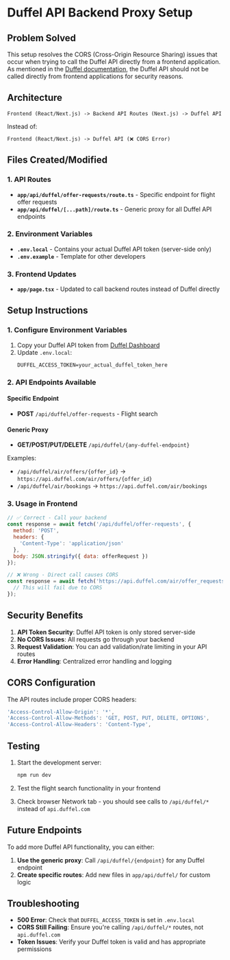 # Duffel API Backend Proxy Setup

## Problem Solved

This setup resolves the CORS (Cross-Origin Resource Sharing) issues that occur when trying to call the Duffel API directly from a frontend application. As mentioned in the [Duffel documentation](https://help.duffel.com/hc/en-gb/articles/4504698704530-Can-I-use-the-Duffel-API-directly-from-my-frontend-application-or-mobile-app), the Duffel API should not be called directly from frontend applications for security reasons.

## Architecture

```
Frontend (React/Next.js) -> Backend API Routes (Next.js) -> Duffel API
```

Instead of:
```
Frontend (React/Next.js) -> Duffel API (❌ CORS Error)
```

## Files Created/Modified

### 1. API Routes
- **`app/api/duffel/offer-requests/route.ts`** - Specific endpoint for flight offer requests
- **`app/api/duffel/[...path]/route.ts`** - Generic proxy for all Duffel API endpoints

### 2. Environment Variables
- **`.env.local`** - Contains your actual Duffel API token (server-side only)
- **`.env.example`** - Template for other developers

### 3. Frontend Updates
- **`app/page.tsx`** - Updated to call backend routes instead of Duffel directly

## Setup Instructions

### 1. Configure Environment Variables

1. Copy your Duffel API token from [Duffel Dashboard](https://app.duffel.com/)
2. Update `.env.local`:
   ```
   DUFFEL_ACCESS_TOKEN=your_actual_duffel_token_here
   ```

### 2. API Endpoints Available

#### Specific Endpoint
- **POST** `/api/duffel/offer-requests` - Flight search

#### Generic Proxy
- **GET/POST/PUT/DELETE** `/api/duffel/{any-duffel-endpoint}`

Examples:
- `/api/duffel/air/offers/{offer_id}` -> `https://api.duffel.com/air/offers/{offer_id}`
- `/api/duffel/air/bookings` -> `https://api.duffel.com/air/bookings`

### 3. Usage in Frontend

```javascript
// ✅ Correct - Call your backend
const response = await fetch('/api/duffel/offer-requests', {
  method: 'POST',
  headers: {
    'Content-Type': 'application/json'
  },
  body: JSON.stringify({ data: offerRequest })
});

// ❌ Wrong - Direct call causes CORS
const response = await fetch('https://api.duffel.com/air/offer_requests', {
  // This will fail due to CORS
});
```

## Security Benefits

1. **API Token Security**: Duffel API token is only stored server-side
2. **No CORS Issues**: All requests go through your backend
3. **Request Validation**: You can add validation/rate limiting in your API routes
4. **Error Handling**: Centralized error handling and logging

## CORS Configuration

The API routes include proper CORS headers:
```javascript
'Access-Control-Allow-Origin': '*',
'Access-Control-Allow-Methods': 'GET, POST, PUT, DELETE, OPTIONS',
'Access-Control-Allow-Headers': 'Content-Type',
```

## Testing

1. Start the development server:
   ```bash
   npm run dev
   ```

2. Test the flight search functionality in your frontend
3. Check browser Network tab - you should see calls to `/api/duffel/*` instead of `api.duffel.com`

## Future Endpoints

To add more Duffel API functionality, you can either:

1. **Use the generic proxy**: Call `/api/duffel/{endpoint}` for any Duffel endpoint
2. **Create specific routes**: Add new files in `app/api/duffel/` for custom logic

## Troubleshooting

- **500 Error**: Check that `DUFFEL_ACCESS_TOKEN` is set in `.env.local`
- **CORS Still Failing**: Ensure you're calling `/api/duffel/*` routes, not `api.duffel.com`
- **Token Issues**: Verify your Duffel token is valid and has appropriate permissions